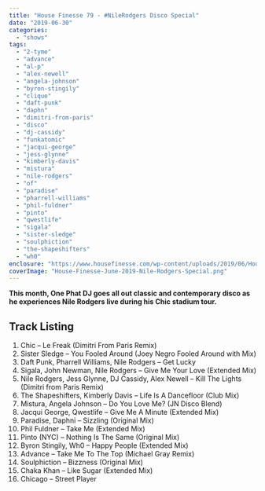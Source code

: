 ```yaml
---
title: "House Finesse 79 - #NileRodgers Disco Special"
date: "2019-06-30"
categories: 
  - "shows"
tags: 
  - "2-tyme"
  - "advance"
  - "al-p"
  - "alex-newell"
  - "angela-johnson"
  - "byron-stingily"
  - "clique"
  - "daft-punk"
  - "daphn"
  - "dimitri-from-paris"
  - "disco"
  - "dj-cassidy"
  - "funkatomic"
  - "jacqui-george"
  - "jess-glynne"
  - "kimberly-davis"
  - "mistura"
  - "nile-rodgers"
  - "of"
  - "paradise"
  - "pharrell-williams"
  - "phil-fuldner"
  - "pinto"
  - "qwestlife"
  - "sigala"
  - "sister-sledge"
  - "soulphiction"
  - "the-shapeshifters"
  - "wh0"
enclosure: "https://www.housefinesse.com/wp-content/uploads/2019/06/House_Finesse_79_June_2019_Nile_Rodgers_Disco_Special.mp3 109808771 audio/mpeg "
coverImage: "House-Finesse-June-2019-Nile-Rodgers-Special.png"
---
```


**This month, One Phat DJ goes all out classic and contemporary disco as he experiences Nile Rodgers live during his Chic stadium tour.**

## Track Listing

1. Chic – Le Freak (Dimitri From Paris Remix)
2. Sister Sledge – You Fooled Around (Joey Negro Fooled Around with Mix)
3. Daft Punk, Pharrell Williams, Nile Rodgers – Get Lucky
4. Sigala, John Newman, Nile Rodgers – Give Me Your Love (Extended Mix)
5. Nile Rodgers, Jess Glynne, DJ Cassidy, Alex Newell – Kill The Lights (Dimitri from Paris Remix)
6. The Shapeshifters, Kimberly Davis – Life Is A Dancefloor (Club Mix)
7. Mistura, Angela Johnson – Do You Love Me? (JN Disco Blend)
8. Jacqui George, Qwestlife – Give Me A Minute (Extended Mix)
9. Paradise, Daphni – Sizzling (Original Mix)
10. Phil Fuldner – Take Me (Extended Mix)
11. Pinto (NYC) – Nothing Is The Same (Original Mix)
12. Byron Stingily, Wh0 – Happy People (Extended Mix)
13. Advance – Take Me To The Top (Michael Gray Remix)
14. Soulphiction – Bizzness (Original Mix)
15. Chaka Khan – Like Sugar (Extended Mix)
16. Chicago – Street Player
